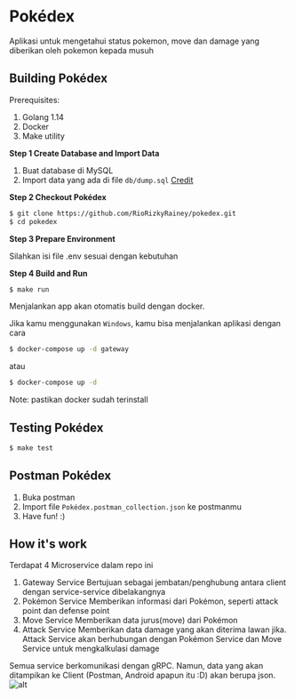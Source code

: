 # Pokédex

Aplikasi untuk mengetahui status pokemon, move dan damage yang diberikan oleh pokemon kepada musuh

## Building Pokédex

Prerequisites:

1. Golang 1.14
2. Docker
3. Make utility

**Step 1 Create Database and Import Data**

1. Buat database di MySQL
2. Import data yang ada di file `db/dump.sql` [Credit]([https://link](https://github.com/brianr852/Pokemon-Database))

**Step 2 Checkout Pokédex**

```.bash
$ git clone https://github.com/RioRizkyRainey/pokedex.git
$ cd pokedex
```

**Step 3 Prepare Environment**

Silahkan isi file .env sesuai dengan kebutuhan

**Step 4 Build and Run**

```bash
$ make run
```
Menjalankan app akan otomatis build dengan docker.

Jika kamu menggunakan `Windows`, kamu bisa menjalankan aplikasi dengan cara
```bash
$ docker-compose up -d gateway
```

atau

```bash
$ docker-compose up -d
```

Note: pastikan docker sudah terinstall

## Testing Pokédex

```bash
$ make test
``` 

## Postman Pokédex

1. Buka postman
2. Import file `Pokédex.postman_collection.json` ke postmanmu
3. Have fun! :)

## How it's work

Terdapat 4 Microservice dalam repo ini
1. Gateway Service
   Bertujuan sebagai jembatan/penghubung antara client dengan service-service dibelakangnya
2. Pokémon Service
   Memberikan informasi dari Pokémon, seperti attack point dan defense point
3. Move Service
   Memberikan data jurus(move) dari Pokémon
4. Attack Service
   Memberikan data damage yang akan diterima lawan jika. Attack Service akan berhubungan dengan Pokémon Service dan Move Service untuk mengkalkulasi damage

Semua service berkomunikasi dengan gRPC. Namun, data yang akan ditampikan ke Client (Postman, Android apapun itu :D) akan berupa json.
![alt](https://link)
